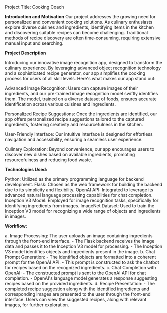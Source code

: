 Project Title: Cooking Coach

**Introduction and Motivation**
Our project addresses the growing need for personalized and convenient cooking solutions. As culinary enthusiasts explore diverse cuisines and ingredients, identifying items in the kitchen and discovering suitable recipes can become challenging. Traditional methods of recipe discovery are often time-consuming, requiring extensive manual input and searching.

**Project Description**

Introducing our innovative image recognition app, designed to transform the culinary experience. By leveraging advanced object recognition technology and a sophisticated recipe generator, our app simplifies the cooking process for users of all skill levels. Here's what makes our app stand out:

Advanced Image Recognition: Users can capture images of their ingredients, and our pre-trained image recognition model swiftly identifies them. The model, trained on a diverse dataset of foods, ensures accurate identification across various cuisines and ingredients.

Personalized Recipe Suggestions: Once the ingredients are identified, our app offers personalized recipe suggestions tailored to the captured ingredients, fostering creativity and resourcefulness in the kitchen.

User-Friendly Interface: Our intuitive interface is designed for effortless navigation and accessibility, ensuring a seamless user experience.

Culinary Exploration: Beyond convenience, our app encourages users to discover new dishes based on available ingredients, promoting resourcefulness and reducing food waste.

**Technologies Used:**

Python: Utilized as the primary programming language for backend development.
Flask: Chosen as the web framework for building the backend due to its simplicity and flexibility.
OpenAI API: Integrated to leverage its advanced natural language processing capabilities for chat completion.
Inception V3 Model: Employed for image recognition tasks, specifically for identifying ingredients from images.
ImageNet Dataset: Used to train the Inception V3 model for recognizing a wide range of objects and ingredients in images.


**Workflow:**

a. Image Processing: The user uploads an image containing ingredients through the front-end interface. - The Flask backend receives the image data and passes it to the Inception V3 model for processing. - The Inception V3 model identifies objects and ingredients present in the image.
b. Chat Prompt Generation: - The identified objects are formatted into a coherent prompt for the OpenAI API. - This prompt is constructed to ask the chatbot for recipes based on the recognized ingredients.
c. Chat Completion with OpenAI: - The constructed prompt is sent to the OpenAI API for chat completion. - OpenAI's language model generates a response suggesting recipes based on the provided ingredients.
d. Recipe Presentation: - The completed recipe suggestion along with the identified ingredients and corresponding images are presented to the user through the front-end interface. Users can view the suggested recipes, along with relevant images, for further exploration.


